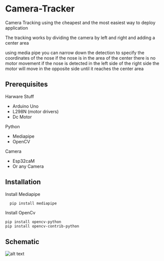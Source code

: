 
# Camera-Tracker

Camera Tracking using the cheapest and the most easiest way to deploy application

The tracking works by dividing the camera by left and right and adding a center area

using media pipe you can narrow down the detection to specify the coordinates of the nose
if the nose is in the area of the center there is no motor movement 
if the nose is detected in the left side of the right side 
the motor will move in the opposite side until it reaches the center area



## Prerequisites
Harware Stuff
- Arduino Uno
- L298N (motor drivers)
- Dc Motor

Python
- Mediapipe
- OpenCV

Camera
- Esp32caM
- Or any Camera


## Installation

Install Mediapipe

```bash
  pip install mediapipe
```
Install OpenCv
```
pip install opencv-python
pip install opencv-contrib-python
```
## Schematic
![alt text](https://hackster.imgix.net/uploads/attachments/1160823/power_2_1_Rj5cILE90T.png?auto=compress%2Cformat&w=680&h=510&fit=max)

